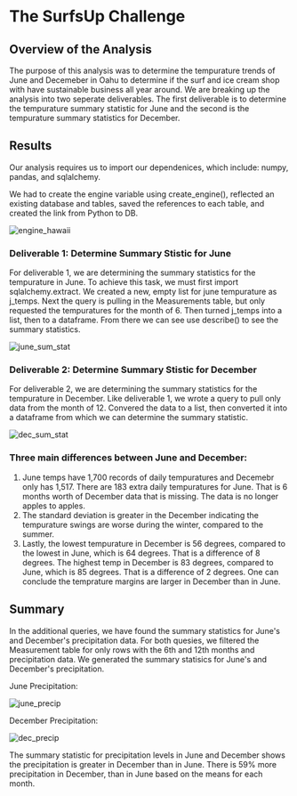 # The SurfsUp Challenge
## Overview of the Analysis
The purpose of this analysis was to determine the tempurature trends of June and Decemeber in Oahu to determine if the surf and ice cream shop with have sustainable business all year around. We are breaking up the analysis into two seperate deliverables. The first deliverable is to determine the tempurature summary statistic for June and the second is the tempurature summary statistics for December. 

## Results

Our analysis requires us to import our dependenices, which include: numpy, pandas, and sqlalchemy.

We had to create the engine variable using create_engine(), reflected an existing database and tables, saved the references to each table, and created the link from Python to DB.

![engine_hawaii](https://user-images.githubusercontent.com/99375741/166160262-3c2e2e24-23e6-4daf-905f-5ac5004d2845.png)


### Deliverable 1: Determine Summary Stistic for June

For deliverable 1, we are determining the summary statistics for the tempurature in June. To achieve this task, we must first import sqlalchemy.extract.
We created a new, empty list for june tempurature as j_temps. Next the query is pulling in the Measurements table, but only requested the tempuratures for the month of 6. Then turned j_temps into a list, then to a dataframe. From there we can see use describe() to see the summary statistics.

![june_sum_stat](https://user-images.githubusercontent.com/99375741/166160090-11d5b3e8-43d9-4bb1-9675-a7183d794f55.png)


### Deliverable 2: Determine Summary Stistic for December

For deliverable 2, we are determining the summary statistics for the tempurature in December. Like deliverable 1, we wrote a query to pull only data from the month of 12. Convered the data to a list, then converted it into a dataframe from which we can determine the summary statistic.

![dec_sum_stat](https://user-images.githubusercontent.com/99375741/166160114-9f580764-5e2c-4caa-a8e9-9e826e556fa1.png)


### Three main differences between June and December:
1. June temps have 1,700 records of daily tempuratures and Decemebr only has 1,517. There are 183 extra daily tempuratures for June. That is 6 months worth of December data that is missing. The data is no longer apples to apples.
2.  The standard deviation is greater in the December indicating the tempurature swings are worse during the winter, compared to the summer.
3.  Lastly, the lowest tempurature in December is 56 degrees, compared to the lowest in June, which is 64 degrees. That is a difference of 8 degrees. The highest temp in December is 83 degrees, compared to June, which is 85 degrees. That is a difference of 2 degrees. One can conclude the temprature margins are larger in December than in June.

## Summary

In the additional queries, we have found the summary statistics for June's and December's precipitation data. For both quesies, we filtered the Measurement table for only rows with the 6th and 12th months and precipitation data. We generated the summary statisics for June's and December's precipitation.

June Precipitation:

![june_precip](https://user-images.githubusercontent.com/99375741/166161271-0cfa05f3-17b5-4c27-8f74-f5f6177d6f0f.png)

December Precipitation:

![dec_precip](https://user-images.githubusercontent.com/99375741/166161283-dd5f6a97-14fc-489d-81a6-af8ceb925430.png)

The summary statistic for precipitation levels in June and December shows the precipitation is greater in December than in June. There is 59% more precipitation in December, than in June based on the means for each month.
